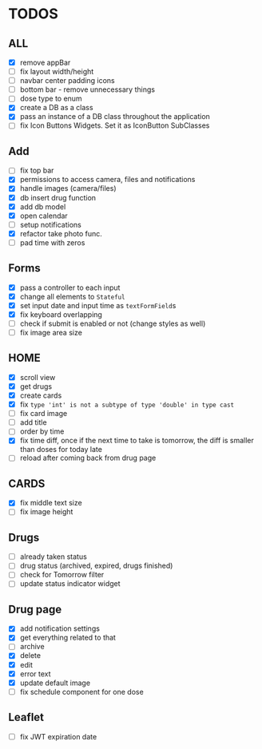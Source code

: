 # TODOS

## ALL

- [x] remove appBar
- [ ] fix layout width/height
- [ ] navbar center padding icons
- [ ] bottom bar - remove unnecessary things
- [ ] dose type to enum
- [x] create a DB as a class
- [x] pass an instance of a DB class throughout the application
- [ ] fix Icon Buttons Widgets. Set it as IconButton SubClasses 

## Add

- [ ] fix top bar
- [x] permissions to access camera, files and notifications
- [x] handle images (camera/files)
- [x] db insert drug function
- [x] add db model
- [x] open calendar
- [ ] setup notifications
- [x] refactor take photo func.
- [ ] pad time with zeros

## Forms

- [x] pass a controller to each input
- [x] change all elements to `Stateful`
- [x] set input date and input time as `textFormField`s
- [x] fix keyboard overlapping
- [ ] check if submit is enabled or not (change styles as well)
- [ ] fix image area size

## HOME

- [x] scroll view
- [x] get drugs
- [x] create cards
- [x] fix `type 'int' is not a subtype of type 'double' in type cast`
- [ ] fix card image
- [ ] add title
- [ ] order by time
- [x] fix time diff, once if the next time to take is tomorrow, the diff is smaller than doses for today late
- [ ] reload after coming back from drug page

## CARDS

- [x] fix middle text size
- [ ] fix image height

## Drugs

- [ ] already taken status
- [ ] drug status (archived, expired, drugs finished)
- [ ] check for Tomorrow filter
- [ ] update status indicator widget

## Drug page

- [x] add notification settings
- [x] get everything related to that
- [ ] archive
- [x] delete
- [x] edit
- [x] error text
- [x] update default image
- [ ] fix schedule component for one dose

## Leaflet

- [ ] fix JWT expiration date
